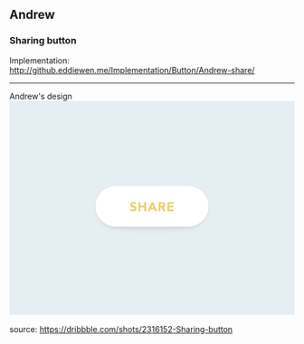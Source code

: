 ## Andrew
### Sharing button

Implementation:  
<http://github.eddiewen.me/Implementation/Button/Andrew-share/>

----
Andrew's design
![share](share.gif)

source: <https://dribbble.com/shots/2316152-Sharing-button>